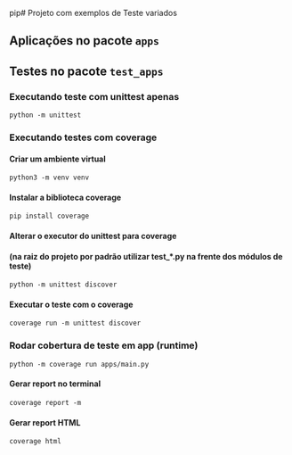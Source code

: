 pip# Projeto com exemplos de Teste variados

## Aplicações no pacote `apps`

## Testes no pacote `test_apps`

### Executando teste com unittest apenas

`python -m unittest`

### Executando testes com coverage

#### Criar um ambiente virtual
`python3 -m venv venv`

#### Instalar a biblioteca coverage
`pip install coverage`

#### Alterar o executor do unittest para coverage 
#### (na raiz do projeto por padrão utilizar test_*.py na frente dos módulos de teste)
`python -m unittest discover`

#### Executar o teste com o coverage
`coverage run -m unittest discover` 

### Rodar cobertura de teste em app (runtime)
`python -m coverage run apps/main.py`

#### Gerar report no terminal
`coverage report -m`

#### Gerar report HTML
`coverage html`

